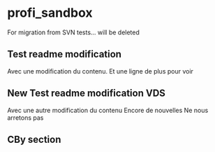 # profi_sandbox
For migration from SVN tests... will be deleted

## Test readme modification

Avec une modification du contenu. Et une ligne de plus pour voir


## New Test readme modification VDS

Avec une autre modification du contenu
Encore de nouvelles
Ne nous arretons pas

## CBy section
